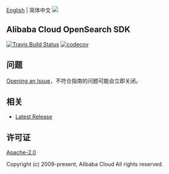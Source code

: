 [English](README.md) | 简体中文
![](https://aliyunsdk-pages.alicdn.com/icons/AlibabaCloud.svg)

## Alibaba Cloud OpenSearch SDK

[![Travis Build Status](https://travis-ci.org/aliyun/alibabacloud-opensearch-sdk.svg?branch=master)](https://travis-ci.org/aliyun/alibabacloud-opensearch-sdk)
[![codecov](https://codecov.io/gh/aliyun/alibabacloud-opensearch-sdk/branch/master/graph/badge.svg)](https://codecov.io/gh/aliyun/alibabacloud-opensearch-sdk)

## 问题

[Opening an Issue](https://github.com/aliyun/alibabacloud-opensearch-sdk/issues/new)，不符合指南的问题可能会立即关闭。

## 相关

- [Latest Release](https://github.com/aliyun/alibabacloud-opensearch-sdk)

## 许可证

[Apache-2.0](http://www.apache.org/licenses/LICENSE-2.0)

Copyright (c) 2009-present, Alibaba Cloud All rights reserved.
